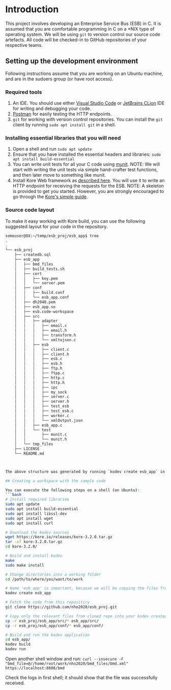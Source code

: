 # Introduction

This project involves developing an Enterprise Service Bus (ESB) in C. It is assumed that you are comfortable programming in C on a *NIX type of operating system. We will be using `git` to version control our source code artefacts. All code will be checked-in to GitHub repositories of your respective teams.

## Setting up the development environment

Following instructions assume that you are working on an Ubuntu machine, and are in the sudoers group (or have root access).

### Required tools

1. An IDE. You should use either [Visual Studio Code](https://code.visualstudio.com/) or [JetBrains CLion](https://www.jetbrains.com/clion/) IDE for writing and debugging your code.
1. [Postman](https://www.postman.com/downloads/) for easily testing the HTTP endpoints.
1. `git` for working with version control repositories. You can install the `git` client by running `sudo apt install git` in a shell.

### Installing essential libraries that you will need

1. Open a shell and run `sudo apt update`
1. Ensure that you have installed the essential headers and libraries: `sudo apt install build-essential`
1. You can write unit tests for all your C code using [munit](https://nemequ.github.io/munit/#getting-started). NOTE: We will start with writing the unit tests via simple hand-crafter test functions, and then later move to something like munit.
1. Install Kore Web framework as [described here](https://docs.kore.io/3.3.1/install.html). You will use it to write an HTTP endpoint for receiving the requests for the ESB.
NOTE: A skeleton is provided to get you started. However, you are strongly encouraged to go through the [Kore's simple guide](https://docs.kore.io/3.3.1/).

### Source code layout

To make it easy working with Kore build, you can use the following suggested layout for your code in the repository.

```bash
someuser@OX:~/temp/esb_proj/esb_app$ tree
.
.
└── esb_proj
    ├── createdb.sql
    ├── esb_app
    │   ├── bmd_files
    │   ├── build_tests.sh
    │   ├── cert
    │   │   ├── key.pem
    │   │   └── server.pem
    │   ├── conf
    │   │   ├── build.conf
    │   │   └── esb_app.conf
    │   ├── dh2048.pem
    │   ├── esb_app.so
    │   ├── esb.code-workspace
    │   ├── src
    │   │   ├── adapter
    │   │   │   ├── email.c
    │   │   │   ├── email.h
    │   │   │   ├── transform.h
    │   │   │   └── xmltojson.c
    │   │   ├── esb
    │   │   │   ├── client.c
    │   │   │   ├── client.h
    │   │   │   ├── esb.c
    │   │   │   ├── esb.h
    │   │   │   ├── ftp.h
    │   │   │   ├── ftpp.c
    │   │   │   ├── http.c
    │   │   │   ├── http.h
    │   │   │   ├── ipc
    │   │   │   ├── my_sock
    │   │   │   ├── server.c
    │   │   │   ├── server.h
    │   │   │   ├── test_esb
    │   │   │   ├── test_esb.c
    │   │   │   ├── worker.c
    │   │   │   └── xmlOutput.json
    │   │   ├── esb_app.c
    │   │   └── test
    │   │       ├── munit.c
    │   │       └── munit.h
    │   └── tmp_files
    ├── LICENSE
    └── README.md



The above structure was generated by running `kodev create esb_app` in the directory `~/temp/esb_proj`. Some of the default files were suitably edited to create the skeleton code which is provided to you here. You can compare the generated files to see what we have changed and added.

## Creating a workspace with the sample code

You can execute the following steps on a shell (on Ubuntu):
```bash
# Install required libraries
sudo apt update
sudo apt install build-essential
sudo apt install libssl-dev
sudo apt install wget
sudo apt install curl

# Download the kodev sources
wget https://kore.io/releases/kore-3.2.0.tar.gz
tar -xf kore-3.2.0.tar.gz
cd kore-3.2.0/

# Build and install kodev
make
sudo make install

# Change directories into a working folder
cd /path/to/where/you/want/to/work

# Name 'esb_app' is important, because we will be copying the files from this repo
kodev create esb_app

# Fetch the code from this repositiry
git clone https://github.com/nho2020/esb_proj.git

# Copy only the relevant files from cloned repo into your kodev created one
cp -r esb_proj/esb_app/src/* esb_app/src/
cp -r esb_proj/esb_app/conf/* esb_app/conf/

# Build and run the kodev application
cd esb_app/
kodev build
kodev run
```

Open another shell window and run:
`curl --insecure -F "bmd_file=@//home/root/work/nho2020/bmd_files/bmd.xml" https://localhost:8888/bmd`

Check the logs in first shell; it should show that the file was successfully received.

